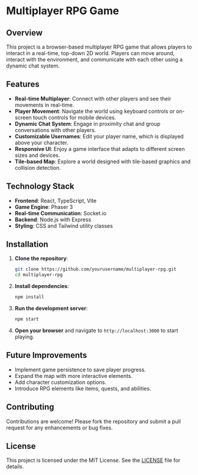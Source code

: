 # Multiplayer RPG Game

## Overview

This project is a browser-based multiplayer RPG game that allows players to interact in a real-time, top-down 2D world. Players can move around, interact with the environment, and communicate with each other using a dynamic chat system.

## Features

- **Real-time Multiplayer**: Connect with other players and see their movements in real-time.
- **Player Movement**: Navigate the world using keyboard controls or on-screen touch controls for mobile devices.
- **Dynamic Chat System**: Engage in proximity chat and group conversations with other players.
- **Customizable Usernames**: Edit your player name, which is displayed above your character.
- **Responsive UI**: Enjoy a game interface that adapts to different screen sizes and devices.
- **Tile-based Map**: Explore a world designed with tile-based graphics and collision detection.

## Technology Stack

- **Frontend**: React, TypeScript, Vite
- **Game Engine**: Phaser 3
- **Real-time Communication**: Socket.io
- **Backend**: Node.js with Express
- **Styling**: CSS and Tailwind utility classes

## Installation

1. **Clone the repository**:
   ```bash
   git clone https://github.com/yourusername/multiplayer-rpg.git
   cd multiplayer-rpg
   ```

2. **Install dependencies**:
   ```bash
   npm install
   ```

3. **Run the development server**:
   ```bash
   npm start
   ```

4. **Open your browser** and navigate to `http://localhost:3000` to start playing.

## Future Improvements

- Implement game persistence to save player progress.
- Expand the map with more interactive elements.
- Add character customization options.
- Introduce RPG elements like items, quests, and abilities.

## Contributing

Contributions are welcome! Please fork the repository and submit a pull request for any enhancements or bug fixes.

## License

This project is licensed under the MIT License. See the [LICENSE](LICENSE) file for details. 
